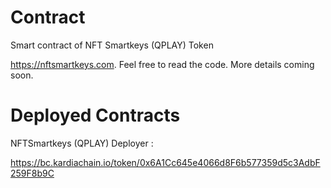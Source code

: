 # Contract
Smart contract of NFT Smartkeys (QPLAY) Token

https://nftsmartkeys.com. Feel free to read the code. More details coming soon.

# Deployed Contracts

NFTSmartkeys (QPLAY) Deployer :

https://bc.kardiachain.io/token/0x6A1Cc645e4066d8F6b577359d5c3AdbF259F8b9C
